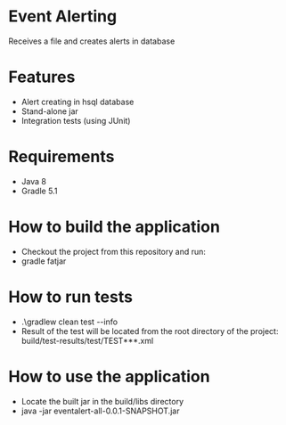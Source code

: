 # Event Alerting
Receives a file and creates alerts in database

# Features
- Alert creating in hsql database
- Stand-alone jar
- Integration tests (using JUnit)


# Requirements
- Java 8
- Gradle 5.1

# How to build the application
- Checkout the project from this repository and run:
- gradle fatjar

# How to run tests
- .\gradlew clean test --info
- Result of the test will be located from the root directory of the project: build/test-results/test/TEST***.xml


# How to use the application
- Locate the built jar in the build/libs directory
- java -jar eventalert-all-0.0.1-SNAPSHOT.jar <path to logfile>
